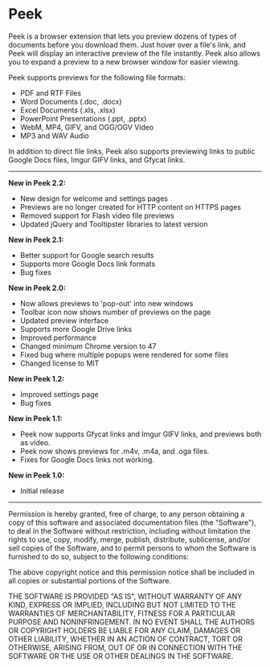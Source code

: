 Peek
================
Peek is a browser extension that lets you preview dozens of types of documents before you download them. Just hover over a file's link, and Peek will display an interactive preview of the file instantly. Peek also allows you to expand a preview to a new browser window for easier viewing.

Peek supports previews for the following file formats:

* PDF and RTF Files
* Word Documents (.doc, .docx)
* Excel Documents (.xls, .xlsx)
* PowerPoint Presentations (.ppt, .pptx)
* WebM, MP4, GIFV, and OGG/OGV Video
* MP3 and WAV Audio

In addition to direct file links, Peek also supports previewing links to public Google Docs files, Imgur GIFV links, and Gfycat links.

---------------------------------------------------------
__New in Peek 2.2:__
* New design for welcome and settings pages
* Previews are no longer created for HTTP content on HTTPS pages
* Removed support for Flash video file previews
* Updated jQuery and Tooltipster libraries to latest version

__New in Peek 2.1:__
* Better support for Google search results
* Supports more Google Docs link formats
* Bug fixes

__New in Peek 2.0:__
* Now allows previews to 'pop-out' into new windows
* Toolbar icon now shows number of previews on the page
* Updated preview interface
* Supports more Google Drive links
* Improved performance
* Changed minimum Chrome version to 47
* Fixed bug where multiple popups were rendered for some files
* Changed license to MIT

__New in Peek 1.2:__
* Improved settings page
* Bug fixes

__New in Peek 1.1:__
* Peek now supports Gfycat links and Imgur GIFV links, and previews both as video.
* Peek now shows previews for .m4v, .m4a, and .oga files.
* Fixes for Google Docs links not working.

__New in Peek 1.0:__
* Initial release

---------------------------------------------------------

Permission is hereby granted, free of charge, to any person obtaining a copy of this software and associated documentation files (the "Software"), to deal in the Software without restriction, including without limitation the rights to use, copy, modify, merge, publish, distribute, sublicense, and/or sell copies of the Software, and to permit persons to whom the Software is furnished to do so, subject to the following conditions:

The above copyright notice and this permission notice shall be included in all copies or substantial portions of the Software.

THE SOFTWARE IS PROVIDED "AS IS", WITHOUT WARRANTY OF ANY KIND, EXPRESS OR IMPLIED, INCLUDING BUT NOT LIMITED TO THE WARRANTIES OF MERCHANTABILITY, FITNESS FOR A PARTICULAR PURPOSE AND NONINFRINGEMENT. IN NO EVENT SHALL THE AUTHORS OR COPYRIGHT HOLDERS BE LIABLE FOR ANY CLAIM, DAMAGES OR OTHER LIABILITY, WHETHER IN AN ACTION OF CONTRACT, TORT OR OTHERWISE, ARISING FROM, OUT OF OR IN CONNECTION WITH THE SOFTWARE OR THE USE OR OTHER DEALINGS IN THE SOFTWARE.